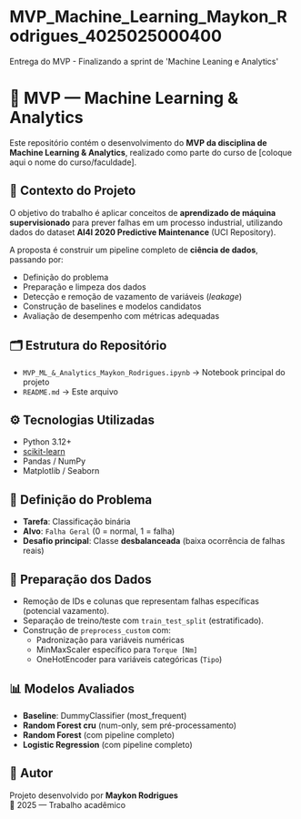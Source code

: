 # MVP_Machine_Learning_Maykon_Rodrigues_4025025000400
Entrega do MVP - Finalizando a sprint de 'Machine Leaning e Analytics'
# 🧠 MVP — Machine Learning & Analytics

Este repositório contém o desenvolvimento do **MVP da disciplina de Machine Learning & Analytics**, realizado como parte do curso de [coloque aqui o nome do curso/faculdade].

## 📌 Contexto do Projeto
O objetivo do trabalho é aplicar conceitos de **aprendizado de máquina supervisionado** para prever falhas em um processo industrial, utilizando dados do dataset **AI4I 2020 Predictive Maintenance** (UCI Repository).

A proposta é construir um pipeline completo de **ciência de dados**, passando por:
- Definição do problema
- Preparação e limpeza dos dados
- Detecção e remoção de vazamento de variáveis (*leakage*)
- Construção de baselines e modelos candidatos
- Avaliação de desempenho com métricas adequadas

## 🗂️ Estrutura do Repositório
- `MVP_ML_&_Analytics_Maykon_Rodrigues.ipynb` → Notebook principal do projeto  
- `README.md` → Este arquivo

## ⚙️ Tecnologias Utilizadas
- Python 3.12+
- [scikit-learn](https://scikit-learn.org/stable/)
- Pandas / NumPy
- Matplotlib / Seaborn

## 🔎 Definição do Problema
- **Tarefa**: Classificação binária  
- **Alvo**: `Falha Geral` (0 = normal, 1 = falha)  
- **Desafio principal**: Classe **desbalanceada** (baixa ocorrência de falhas reais)

## 🧹 Preparação dos Dados
- Remoção de IDs e colunas que representam falhas específicas (potencial vazamento).
- Separação de treino/teste com `train_test_split` (estratificado).
- Construção de `preprocess_custom` com:
  - Padronização para variáveis numéricas
  - MinMaxScaler específico para `Torque [Nm]`
  - OneHotEncoder para variáveis categóricas (`Tipo`)

## 📊 Modelos Avaliados
- **Baseline**: DummyClassifier (most_frequent)  
- **Random Forest cru** (num-only, sem pré-processamento)  
- **Random Forest** (com pipeline completo)  
- **Logistic Regression** (com pipeline completo)


## 👤 Autor
Projeto desenvolvido por **Maykon Rodrigues**  
📅 2025 — Trabalho acadêmico
